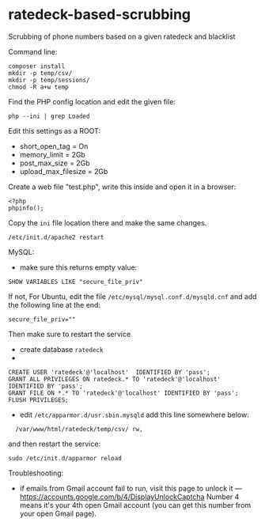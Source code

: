 # ratedeck-based-scrubbing
Scrubbing of phone numbers based on a given ratedeck and blacklist

Command line:
```
composer install
mkdir -p temp/csv/
mkdir -p temp/sessions/
chmod -R a+w temp
```

Find the PHP config location and edit the given file:
```
php --ini | grep Loaded
```

Edit this settings as a ROOT:
* short_open_tag = On
* memory_limit = 2Gb
* post_max_size = 2Gb
* upload_max_filesize = 2Gb

Create a web file "test.php", write this inside and open it in a browser:
```
<?php 
phpinfo();
```

Copy the `ini` file location there and make the same changes.

```
/etc/init.d/apache2 restart
```

MySQL:
* make sure this returns empty value:
```
SHOW VARIABLES LIKE "secure_file_priv"
```
If not, For Ubuntu, edit the file `/etc/mysql/mysql.conf.d/mysqld.cnf` and add the following line at the end:
```
secure_file_priv=""
```
Then make sure to restart the service

* create database `ratedeck`
* 
```
CREATE USER 'ratedeck'@'localhost'  IDENTIFIED BY 'pass';
GRANT ALL PRIVILEGES ON ratedeck.* TO 'ratedeck'@'localhost' IDENTIFIED BY 'pass';
GRANT FILE ON *.* TO 'ratedeck'@'localhost' IDENTIFIED BY 'pass';
FLUSH PRIVILEGES;
```
* edit `/etc/apparmor.d/usr.sbin.mysqld`
add this line somewhere below:
```
  /var/www/html/ratedeck/temp/csv/ rw,
```
and then restart the service:
```
sudo /etc/init.d/apparmor reload
```

Troubleshooting:
* if emails from Gmail account fail to run, visit this page to unlock it — https://accounts.google.com/b/4/DisplayUnlockCaptcha
Number 4 means it's your 4th open Gmail account (you can get this number from your open Gmail page).
